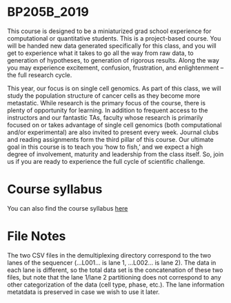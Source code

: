 # BP205B_2019
This course is designed to be a miniaturized grad school experience for computational or quantitative students. This is a project-based course. You will be handed new data generated specifically for this class, and you will get to experience what it takes to go all the way from raw data, to generation of hypotheses, to generation of rigorous results. Along the way you may experience excitement, confusion, frustration, and enlightenment – the full research cycle.

This year, our focus is on single cell genomics. As part of this class, we will study the population structure of cancer cells as they become more metastatic. While research is the primary focus of the course, there is plenty of opportunity for learning. In addition to frequent access to the instructors and our fantastic TAs, faculty whose research is primarily focused on or takes advantage of single cell genomics (both computational and/or experimental) are also invited to present every week. Journal clubs and reading assignments form the third pillar of this course. Our ultimate goal in this course is to teach you ‘how to fish,’ and we expect a high degree of involvement, maturity and leadership from the class itself. So, join us if you are ready to experience the full cycle of scientific challenge.

# Course syllabus

You can also find the course syllabus [here](https://docs.google.com/document/d/1aooOdRI9hldHpYwExhrOo8ZGvGOQ8RFOxyhVimFQc9I)


# File Notes

The two CSV files in the demultiplexing directory correspond to the two lanes of the sequencer (...L001... is lane 1, ...L002... is lane 2). The data in each lane is different, so the total data set is the concatenation of these two files, but note that the lane 1/lane 2 partitioning does not correspond to any other categorization of the data (cell type, phase, etc.). The lane information metatdata is preserved in case we wish to use it later. 
